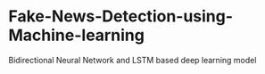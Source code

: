 # Fake-News-Detection-using-Machine-learning
Bidirectional Neural Network and LSTM based deep learning model
